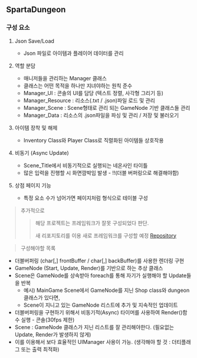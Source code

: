 ## SpartaDungeon


### 구성 요소


1. Json Save/Load
   + Json 파일로 아이템과 플레이어 데이터를 관리


2. 역할 분담
   + 매니저들을 관리하는 Manager 클래스
   + 클래스는 어떤 목적을 하나만 지녀야하는 원칙 준수
   + Manager_UI : 콘솔의 UI를 담당 (텍스트 정렬, 사각형 그리기 등)
   + Manager_Resource : 리소스(.txt / .json)파일 로드 및 관리
   + Manager_Scene : Scene형태로 관리 되는 GameNode 기반 클래스들 관리
   + Manager_Data : 리소스의 .json파일을 파싱 및 관리 / 저장 및 불러오기

  
3. 아이템 장착 및 해제
   + Inventory Class와 Player Class로 직렬화된 아이템들 상호작용

  
4. 비동기 (Async Update)
   + Scene_Title에서 비동기적으로 실행되는 네온사인 타이틀
   + 많은 입력을 진행할 시 화면깜박임 발생 - !!(더블 버퍼링으로 해결해야함)
  

5. 상점 페이지 기능
   + 특정 요소 수가 넘어가면 페이지처럼 형식으로 테이블 구성





>추가적으로
  >>해당 프로젝트는 프레임워크가 잘못 구성되었다 판단.
>  >
>  >
>  >새 리포지토리를 이용 새로 프레임워크를 구성할 예정
>  >[Repository](https://github.com/iamdeveloperz/ConsoleDungeon)
>  >


> 구성해야할 목록
* 더블버퍼링 (char[,] frontBuffer / char[,] backBuffer)를 사용한 렌더링 구현
* GameNode (Start, Update, Render)를 기반으로 하는 추상 클래스
* Scene은 GameNode를 상속받아 foreach를 통해 자기가 실행해야 할 Update들을 반복
  + 예시) MainGame Scene에서 GameNode를 지닌 Shop class와 dungeon 클래스가 있다면,
  + Scene이 지니고 있는 GameNode 리스트에 추가 및 지속적인 업데이트
* 더블버퍼링을 구현하기 위해서 비동기적(Async) 타이머를 사용하여 Render()함수 실행 - 콘솔(30fps 제한)
* Scene : GameNode 클래스가 지닌 리스트를 잘 관리해야한다. (필요없는 Update, Render가 발생하지 않게)
* 이를 이용해서 보다 효율적인 UIManager 사용이 가능. (생각해야 할 것 : 더티플래그 또는 출력 최적화)

